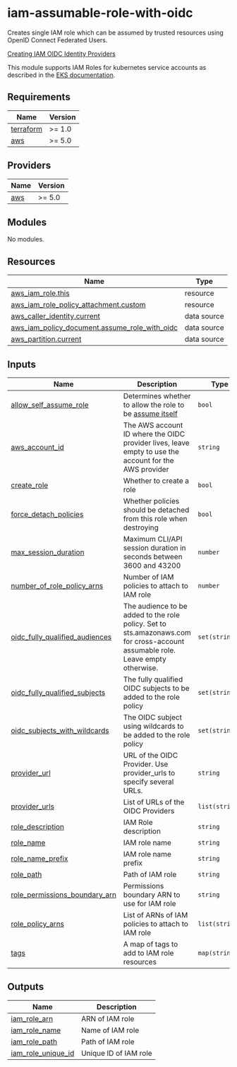 # iam-assumable-role-with-oidc

Creates single IAM role which can be assumed by trusted resources using OpenID Connect Federated Users.

[Creating IAM OIDC Identity Providers](https://docs.aws.amazon.com/IAM/latest/UserGuide/id_roles_providers_create_oidc.html)

This module supports IAM Roles for kubernetes service accounts as described in the [EKS documentation](https://docs.aws.amazon.com/eks/latest/userguide/iam-roles-for-service-accounts.html).

<!-- BEGINNING OF PRE-COMMIT-TERRAFORM DOCS HOOK -->
## Requirements

| Name | Version |
|------|---------|
| <a name="requirement_terraform"></a> [terraform](#requirement\_terraform) | >= 1.0 |
| <a name="requirement_aws"></a> [aws](#requirement\_aws) | >= 5.0 |

## Providers

| Name | Version |
|------|---------|
| <a name="provider_aws"></a> [aws](#provider\_aws) | >= 5.0 |

## Modules

No modules.

## Resources

| Name | Type |
|------|------|
| [aws_iam_role.this](https://registry.terraform.io/providers/hashicorp/aws/latest/docs/resources/iam_role) | resource |
| [aws_iam_role_policy_attachment.custom](https://registry.terraform.io/providers/hashicorp/aws/latest/docs/resources/iam_role_policy_attachment) | resource |
| [aws_caller_identity.current](https://registry.terraform.io/providers/hashicorp/aws/latest/docs/data-sources/caller_identity) | data source |
| [aws_iam_policy_document.assume_role_with_oidc](https://registry.terraform.io/providers/hashicorp/aws/latest/docs/data-sources/iam_policy_document) | data source |
| [aws_partition.current](https://registry.terraform.io/providers/hashicorp/aws/latest/docs/data-sources/partition) | data source |

## Inputs

| Name | Description | Type | Default | Required |
|------|-------------|------|---------|:--------:|
| <a name="input_allow_self_assume_role"></a> [allow\_self\_assume\_role](#input\_allow\_self\_assume\_role) | Determines whether to allow the role to be [assume itself](https://aws.amazon.com/blogs/security/announcing-an-update-to-iam-role-trust-policy-behavior/) | `bool` | `false` | no |
| <a name="input_aws_account_id"></a> [aws\_account\_id](#input\_aws\_account\_id) | The AWS account ID where the OIDC provider lives, leave empty to use the account for the AWS provider | `string` | `""` | no |
| <a name="input_create_role"></a> [create\_role](#input\_create\_role) | Whether to create a role | `bool` | `false` | no |
| <a name="input_force_detach_policies"></a> [force\_detach\_policies](#input\_force\_detach\_policies) | Whether policies should be detached from this role when destroying | `bool` | `false` | no |
| <a name="input_max_session_duration"></a> [max\_session\_duration](#input\_max\_session\_duration) | Maximum CLI/API session duration in seconds between 3600 and 43200 | `number` | `3600` | no |
| <a name="input_number_of_role_policy_arns"></a> [number\_of\_role\_policy\_arns](#input\_number\_of\_role\_policy\_arns) | Number of IAM policies to attach to IAM role | `number` | `null` | no |
| <a name="input_oidc_fully_qualified_audiences"></a> [oidc\_fully\_qualified\_audiences](#input\_oidc\_fully\_qualified\_audiences) | The audience to be added to the role policy. Set to sts.amazonaws.com for cross-account assumable role. Leave empty otherwise. | `set(string)` | `[]` | no |
| <a name="input_oidc_fully_qualified_subjects"></a> [oidc\_fully\_qualified\_subjects](#input\_oidc\_fully\_qualified\_subjects) | The fully qualified OIDC subjects to be added to the role policy | `set(string)` | `[]` | no |
| <a name="input_oidc_subjects_with_wildcards"></a> [oidc\_subjects\_with\_wildcards](#input\_oidc\_subjects\_with\_wildcards) | The OIDC subject using wildcards to be added to the role policy | `set(string)` | `[]` | no |
| <a name="input_provider_url"></a> [provider\_url](#input\_provider\_url) | URL of the OIDC Provider. Use provider\_urls to specify several URLs. | `string` | `""` | no |
| <a name="input_provider_urls"></a> [provider\_urls](#input\_provider\_urls) | List of URLs of the OIDC Providers | `list(string)` | `[]` | no |
| <a name="input_role_description"></a> [role\_description](#input\_role\_description) | IAM Role description | `string` | `""` | no |
| <a name="input_role_name"></a> [role\_name](#input\_role\_name) | IAM role name | `string` | `null` | no |
| <a name="input_role_name_prefix"></a> [role\_name\_prefix](#input\_role\_name\_prefix) | IAM role name prefix | `string` | `null` | no |
| <a name="input_role_path"></a> [role\_path](#input\_role\_path) | Path of IAM role | `string` | `"/"` | no |
| <a name="input_role_permissions_boundary_arn"></a> [role\_permissions\_boundary\_arn](#input\_role\_permissions\_boundary\_arn) | Permissions boundary ARN to use for IAM role | `string` | `""` | no |
| <a name="input_role_policy_arns"></a> [role\_policy\_arns](#input\_role\_policy\_arns) | List of ARNs of IAM policies to attach to IAM role | `list(string)` | `[]` | no |
| <a name="input_tags"></a> [tags](#input\_tags) | A map of tags to add to IAM role resources | `map(string)` | `{}` | no |

## Outputs

| Name | Description |
|------|-------------|
| <a name="output_iam_role_arn"></a> [iam\_role\_arn](#output\_iam\_role\_arn) | ARN of IAM role |
| <a name="output_iam_role_name"></a> [iam\_role\_name](#output\_iam\_role\_name) | Name of IAM role |
| <a name="output_iam_role_path"></a> [iam\_role\_path](#output\_iam\_role\_path) | Path of IAM role |
| <a name="output_iam_role_unique_id"></a> [iam\_role\_unique\_id](#output\_iam\_role\_unique\_id) | Unique ID of IAM role |
<!-- END OF PRE-COMMIT-TERRAFORM DOCS HOOK -->
